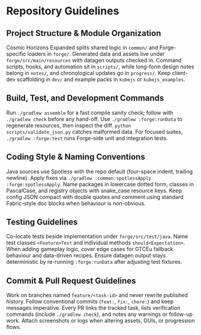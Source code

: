 # Repository Guidelines

## Project Structure & Module Organization
Cosmic Horizons Expanded splits shared logic in `common/` and Forge-specific loaders in `forge/`. Generated data and assets live under `forge/src/main/resources` with datagen outputs checked in. Command scripts, hooks, and automation sit in `scripts/`, while long-form design notes belong in `notes/`, and chronological updates go in `progress/`. Keep client-dev scaffolding in `dev/` and example packs in `kubejs` or `kubejs_examples`.

## Build, Test, and Development Commands
Run `./gradlew assemble` for a fast compile sanity check; follow with `./gradlew check` before any hand-off. Use `./gradlew :forge:runData` to regenerate resources, then inspect the diff. `python scripts/validate_json.py` catches malformed data. For focused suites, `./gradlew :forge:test` runs Forge-side unit and integration tests.

## Coding Style & Naming Conventions
Java sources use Spotless with the repo default (four-space indent, trailing newline). Apply fixes via `./gradlew :common:spotlessApply :forge:spotlessApply`. Name packages in lowercase dotted form, classes in PascalCase, and registry objects with snake_case resource keys. Keep config JSON compact with double quotes and comment using standard Fabric-style doc blocks when behaviour is non-obvious.

## Testing Guidelines
Co-locate tests beside implementation under `forge/src/test/java`. Name test classes `<Feature>Test` and individual methods `should<Expectation>`. When adding gameplay logic, cover edge cases for GTCEu fallback behaviour and data-driven recipes. Ensure datagen output stays deterministic by re-running `:forge:runData` after adjusting test fixtures.

## Commit & Pull Request Guidelines
Work on branches named `feature/<task-id>` and never rewrite published history. Follow conventional commits (`feat:`, `fix:`, `chore:`) and keep messages imperative. Every PR links the tracked task, lists verification commands (include `./gradlew check`), and notes any warnings or follow-up work. Attach screenshots or logs when altering assets, GUIs, or progression flows.
